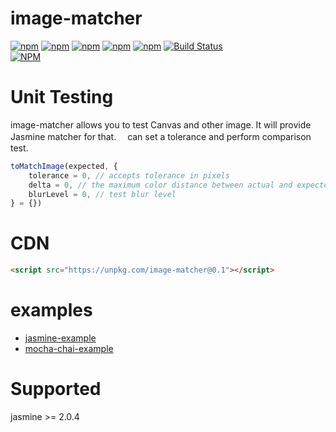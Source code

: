 # image-matcher

[![npm](https://img.shields.io/npm/l/image-matcher.svg)](https://www.npmjs.com/package/image-matcher)
[![npm](https://img.shields.io/npm/v/image-matcher.svg)](https://www.npmjs.com/package/image-matcher)
[![npm](https://img.shields.io/npm/dm/image-matcher.svg)](https://www.npmjs.com/package/image-matcher)
[![npm](https://img.shields.io/npm/dy/image-matcher.svg)](https://www.npmjs.com/package/image-matcher)
[![npm](https://img.shields.io/npm/dt/image-matcher.svg)](https://www.npmjs.com/package/image-matcher)
[![Build Status](https://travis-ci.org/ota-meshi/image-matcher.svg?branch=master)](https://travis-ci.org/ota-meshi/image-matcher)  
[![NPM](https://nodei.co/npm/image-matcher.png?downloads=true&stars=true)](https://www.npmjs.com/package/image-matcher)


# Unit Testing

image-matcher allows you to test Canvas and other image. It will provide Jasmine matcher for that.　 
can set a tolerance and perform comparison test.

```js
toMatchImage(expected, {
	tolerance = 0, // accepts tolerance in pixels
	delta = 0, // the maximum color distance between actual and expected
	blurLevel = 0, // test blur level
} = {})
```

# CDN

```html
<script src="https://unpkg.com/image-matcher@0.1"></script>
```

# examples 

* [jasmine-example](https://ota-meshi.github.io/image-matcher/examples/jasmine-example.html)  
* [mocha-chai-example](https://ota-meshi.github.io/image-matcher/examples/mocha-chai-example.html)  


# Supported
jasmine >= 2.0.4
